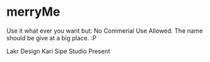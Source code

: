 # merryMe

Use it what ever you want but:
No Commerial Use Allowed. The name should be give at a big place. :P

Lakr Design
Kari Sipe Studio Present



